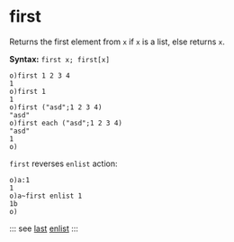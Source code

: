 # first

Returns the first element from `x` if `x` is a list, else returns `x`.

**Syntax:** ```first x; first[x]```

```o
o)first 1 2 3 4
1
o)first 1
1
o)first ("asd";1 2 3 4)
"asd"
o)first each ("asd";1 2 3 4)
"asd"
1
o)
```

`first` reverses `enlist` action:

```o
o)a:1
1
o)a~first enlist 1
1b
o)
```

::: see
[last](/verbs/list/last.md)
[enlist](/verbs/list/enlist.md)
:::
